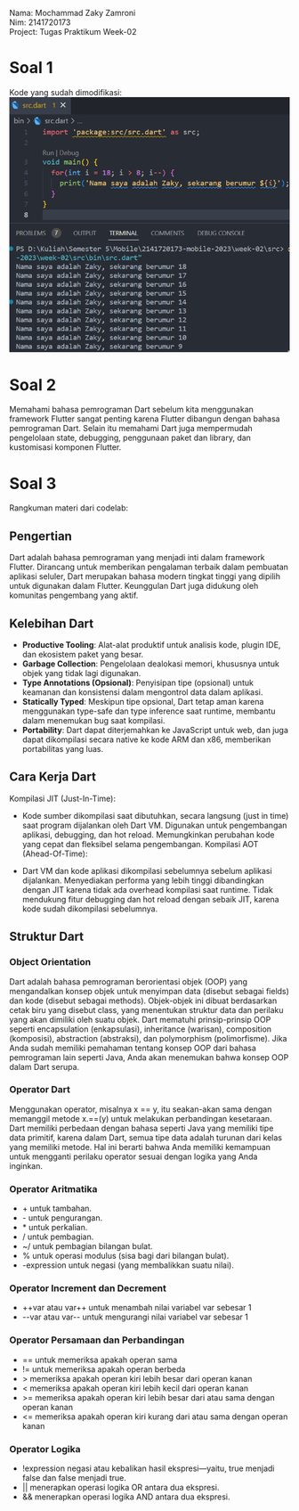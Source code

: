Nama: Mochammad Zaky Zamroni <br>
Nim: 2141720173 <br>
Project: Tugas Praktikum Week-02 <br>

# Soal 1 <br>
Kode yang sudah dimodifikasi:<br>
![image](./docs/images/soal1.png)<br>

# Soal 2<br>
Memahami bahasa pemrograman Dart sebelum kita menggunakan framework Flutter sangat penting karena Flutter dibangun dengan bahasa pemrograman Dart. Selain itu memahami Dart juga mempermudah pengelolaan state, debugging, penggunaan paket dan library, dan kustomisasi komponen Flutter. <br>

# Soal 3<br>
Rangkuman materi dari codelab:<br>
<h2>Pengertian</h2>
Dart adalah bahasa pemrograman yang menjadi inti dalam framework Flutter. Dirancang untuk memberikan pengalaman terbaik dalam pembuatan aplikasi seluler, Dart merupakan bahasa modern tingkat tinggi yang dipilih untuk digunakan dalam Flutter. Keunggulan Dart juga didukung oleh komunitas pengembang yang aktif.

<h2>Kelebihan Dart</h2>
<ul>
<li><b>Productive Tooling</b>: Alat-alat produktif untuk analisis kode, plugin IDE, dan ekosistem paket yang besar.</li>

<li><b>Garbage Collection</b>: Pengelolaan dealokasi memori, khususnya untuk objek yang tidak lagi digunakan.</li>

<li><b>Type Annotations (Opsional)</b>: Penyisipan tipe (opsional) untuk keamanan dan konsistensi dalam mengontrol data dalam aplikasi.</li>

<li><b>Statically Typed</b>: Meskipun tipe opsional, Dart tetap aman karena menggunakan type-safe dan type inference saat runtime, membantu dalam menemukan bug saat kompilasi.</li>

<li><b>Portability</b>: Dart dapat diterjemahkan ke JavaScript untuk web, dan juga dapat dikompilasi secara native ke kode ARM dan x86, memberikan portabilitas yang luas.</li>
</ul>


<h2>Cara Kerja Dart</h2>

Kompilasi JIT (Just-In-Time):

- Kode sumber dikompilasi saat dibutuhkan, secara langsung (just in time) saat program dijalankan oleh Dart VM.
Digunakan untuk pengembangan aplikasi, debugging, dan hot reload.
Memungkinkan perubahan kode yang cepat dan fleksibel selama pengembangan.
Kompilasi AOT (Ahead-Of-Time):

- Dart VM dan kode aplikasi dikompilasi sebelumnya sebelum aplikasi dijalankan.
Menyediakan performa yang lebih tinggi dibandingkan dengan JIT karena tidak ada overhead kompilasi saat runtime.
Tidak mendukung fitur debugging dan hot reload dengan sebaik JIT, karena kode sudah dikompilasi sebelumnya.

<h2>Struktur Dart</h2>
<h3>Object Orientation</h3>
Dart adalah bahasa pemrograman berorientasi objek (OOP) yang mengandalkan konsep objek untuk menyimpan data (disebut sebagai fields) dan kode (disebut sebagai methods). Objek-objek ini dibuat berdasarkan cetak biru yang disebut class, yang menentukan struktur data dan perilaku yang akan dimiliki oleh suatu objek. Dart mematuhi prinsip-prinsip OOP seperti encapsulation (enkapsulasi), inheritance (warisan), composition (komposisi), abstraction (abstraksi), dan polymorphism (polimorfisme). Jika Anda sudah memiliki pemahaman tentang konsep OOP dari bahasa pemrograman lain seperti Java, Anda akan menemukan bahwa konsep OOP dalam Dart serupa.
<h3>Operator Dart</h3>
Menggunakan operator, misalnya x == y, itu seakan-akan sama dengan memanggil metode x.==(y) untuk melakukan perbandingan kesetaraan. Dart memiliki perbedaan dengan bahasa seperti Java yang memiliki tipe data primitif, karena dalam Dart, semua tipe data adalah turunan dari kelas yang memiliki metode. Hal ini berarti bahwa Anda memiliki kemampuan untuk mengganti perilaku operator sesuai dengan logika yang Anda inginkan.
<h3>Operator Aritmatika</h3>
<ul>
<li>+ untuk tambahan.
<li>- untuk pengurangan.
<li>* untuk perkalian.
<li>/ untuk pembagian.
<li>~/ untuk pembagian bilangan bulat.
<li>% untuk operasi modulus (sisa bagi dari bilangan bulat).
<li>-expression untuk negasi (yang membalikkan suatu nilai).
</ul>
<h3>Operator Increment dan Decrement</h3>
<ul>
<li>++var atau var++ untuk menambah nilai variabel var sebesar 1
<li>--var atau var-- untuk mengurangi nilai variabel var sebesar 1
</ul>
<h3>Operator Persamaan dan Perbandingan</h3>
<ul>
<li>== untuk memeriksa apakah operan sama
<li>!= untuk memeriksa apakah operan berbeda
<li>> memeriksa apakah operan kiri lebih besar dari operan kanan
<li>< memeriksa apakah operan kiri lebih kecil dari operan kanan
<li>>= memeriksa apakah operan kiri lebih besar dari atau sama dengan operan kanan
<li><= memeriksa apakah operan kiri kurang dari atau sama dengan operan kanan
</ul>
<h3>Operator Logika</h3>
<ul>
<li>!expression negasi atau kebalikan hasil ekspresi—yaitu, true menjadi false dan false menjadi true.
<li>|| menerapkan operasi logika OR antara dua ekspresi.
<li>&& menerapkan operasi logika AND antara dua ekspresi.
</ul>